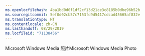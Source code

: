 ```yaml
---
ms.openlocfilehash: 4ba1bd0d0f1df2cf13d21ce3c8185b0dbe96b52b
ms.sourcegitcommit: 5ef0d02cb57c7153fd9d5417cdcad45665af832e
ms.translationtype: HT
ms.contentlocale: zh-CN
ms.lasthandoff: 08/29/2019
ms.locfileid: "71138456"
---
```

<span data-ttu-id="d03ad-101">Microsoft Windows Media 照片</span><span class="sxs-lookup"><span data-stu-id="d03ad-101">Microsoft Windows Media Photo</span></span>